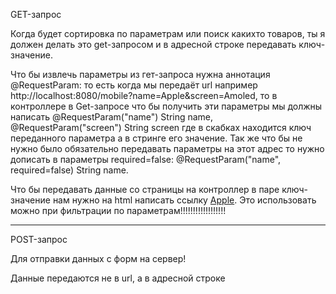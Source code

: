GET-запрос

Когда будет сортировка по параметрам или поиск какихто товаров, ты я должен делать это get-запросом и в адресной строке передавать ключ-значение.

Что бы извлечь параметры из гет-запроса нужна аннотация @RequestParam: то есть когда мы передаёт url например http://localhost:8080/mobile?name=Apple&screen=Amoled, то в контроллере в Get-запросе что бы получить эти параметры мы должны написать @RequestParam("name") String name, @RequestParam("screen") String screen где в скабках находится ключ переданного параметра а в стринге его значение. Так же что бы не нужно было обязательно передавать параметры на этот адрес то нужно дописать в параметры required=false: @RequestParam("name", required=false) String name.

Что бы передавать данные со страницы на контроллер в паре ключ-значение нам нужно на html написать ссылку <a href="/mobile?name=Apple">Apple</a>. Это использовать можно при фильтрации по параметрам!!!!!!!!!!!!!!!!!!

-----------------------------------

POST-запрос

Для отправки данных с форм на сервер!

Данные передаются не в url, а в адресной строке
